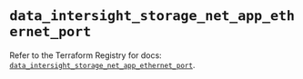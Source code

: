 # `data_intersight_storage_net_app_ethernet_port`

Refer to the Terraform Registry for docs: [`data_intersight_storage_net_app_ethernet_port`](https://registry.terraform.io/providers/ciscodevnet/intersight/1.0.71/docs/data-sources/storage_net_app_ethernet_port).
